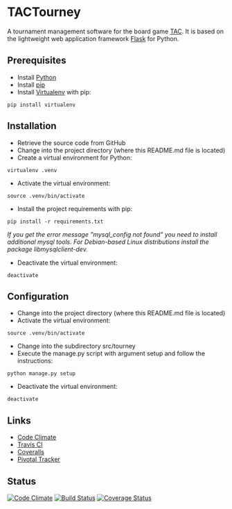 TACTourney
=========

A tournament management software for the board game [TAC](http://www.spieltac.de). It is based on the lightweight web application framework [Flask](http://flask.pocoo.org/) for Python.

## Prerequisites

- Install [Python](https://www.python.org/)
- Install [pip](https://pip.pypa.io/)
- Install [Virtualenv](https://virtualenv.pypa.io/) with pip:
```
pip install virtualenv
```

## Installation

- Retrieve the source code from GitHub
- Change into the project directory (where this README.md file is located)
- Create a virtual environment for Python:
```
virtualenv .venv
```
- Activate the virtual environment:
```
source .venv/bin/activate
```
- Install the project requirements with pip:
```
pip install -r requirements.txt
```
*If you get the error message "mysql_config not found" you need to install additional mysql tools. For Debian-based Linux distributions install the package libmysqlclient-dev.*
- Deactivate the virtual environment:
```
deactivate
```

## Configuration

- Change into the project directory (where this README.md file is located)
- Activate the virtual environment:
```
source .venv/bin/activate
```
- Change into the subdirectory src/tourney
- Execute the manage.py script with argument setup and follow the instructions:
```
python manage.py setup
```
- Deactivate the virtual environment:
```
deactivate
```

## Links

- [Code Climate](https://codeclimate.com/github/philipschoemig/TACTourney)
- [Travis CI](https://travis-ci.org/philipschoemig/TACTourney)
- [Coveralls](https://coveralls.io/github/philipschoemig/TACTourney)
- [Pivotal Tracker](https://www.pivotaltracker.com/projects/1339060)

## Status

[![Code Climate](https://codeclimate.com/github/philipschoemig/TACTourney/badges/gpa.svg)](https://codeclimate.com/github/philipschoemig/TACTourney)
[![Build Status](https://travis-ci.org/philipschoemig/TACTourney.svg)](https://travis-ci.org/philipschoemig/TACTourney)
[![Coverage Status](https://coveralls.io/repos/philipschoemig/TACTourney/badge.svg?service=github)](https://coveralls.io/github/philipschoemig/TACTourney)
